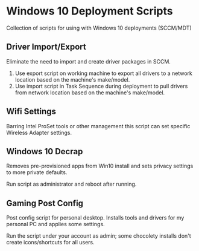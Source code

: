# Windows 10 Deployment Scripts

Collection of scripts for using with Windows 10 deployments (SCCM/MDT)

## Driver Import/Export

Eliminate the need to import and create driver packages in SCCM.

1. Use export script on working machine to export all drivers to a network location based on the machine's make/model.
2. Use import script in Task Sequence during deployment to pull drivers from network location based on the machine's make/model.

## Wifi Settings

Barring Intel ProSet tools or other management this script can set specific Wireless Adapter settings.

## Windows 10 Decrap

Removes pre-provisioned apps from Win10 install and sets privacy settings to more private defaults.

Run script as administrator and reboot after running.

## Gaming Post Config

Post config script for personal desktop. Installs tools and drivers for my personal PC and applies some settings.

Run the script under your account as admin; some chocolety installs don't create icons/shortcuts for all users.